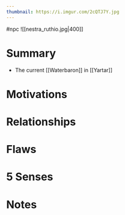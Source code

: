 ```yaml
---
thumbnail: https://i.imgur.com/2cQTJ7Y.jpg
---
```

#npc
![[nestra_ruthio.jpg|400]]

# Summary
- The current [[Waterbaron]] in [[Yartar]]

# Motivations
# Relationships
# Flaws
# 5 Senses
# Notes
